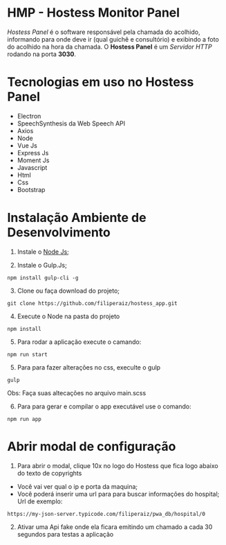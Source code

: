 # HMP - Hostess Monitor Panel

*Hostess Panel* é o software responsável pela chamada do acolhido, informando para onde deve ir (qual guichê e consultório) e exibindo a foto do acolhido na hora da chamada. 
O **Hostess Panel** é um *Servidor HTTP* rodando na porta **3030**.

# Tecnologias em uso no Hostess Panel

- Electron
- SpeechSynthesis da Web Speech API 
- Axios
- Node
- Vue Js
- Express Js
- Moment Js
- Javascript
- Html
- Css
- Bootstrap

# Instalação Ambiente de Desenvolvimento

1. Instale o [Node Js](https://nodejs.org/en/download/);


2. Instale o Gulp.Js;
```
npm install gulp-cli -g
```

3. Clone ou faça download do projeto;
```
git clone https://github.com/filiperaiz/hostess_app.git
```

4. Execute o Node na pasta do projeto
```
npm install
```

5. Para rodar a aplicação execute o camando:
```
npm run start
```

5. Para para fazer alterações no css, execulte o gulp
```
gulp
```
Obs: Faça suas altecações no arquivo main.scss


6. Para para gerar e compilar o app executável use o comando:
```
npm run app
```

# Abrir modal de configuração
1. Para abrir o modal, clique 10x no logo do Hostess que fica logo abaixo do texto de copyrights
- Você vai ver qual o ip e porta da maquina;
- Você poderá inserir uma url para para buscar informações do hospital; Url de exemplo:
```
https://my-json-server.typicode.com/filiperaiz/pwa_db/hospital/0
```

2. Ativar uma Api fake onde ela ficara emitindo um chamado a cada 30 segundos para testas a aplicação

